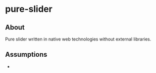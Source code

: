 # pure-slider

## About

Pure slider written in native web technologies without external libraries.

## Assumptions

* 